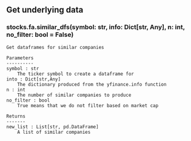 ## Get underlying data 
### stocks.fa.similar_dfs(symbol: str, info: Dict[str, Any], n: int, no_filter: bool = False)


    Get dataframes for similar companies

    Parameters
    ----------
    symbol : str
        The ticker symbol to create a dataframe for
    into : Dict[str,Any]
        The dictionary produced from the yfinance.info function
    n : int
        The number of similar companies to produce
    no_filter : bool
        True means that we do not filter based on market cap

    Returns
    -------
    new_list : List[str, pd.DataFrame]
        A list of similar companies
